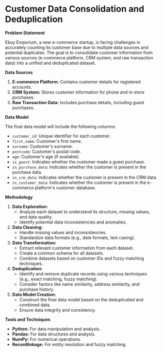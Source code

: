 # Customer Data Consolidation and Deduplication

**Problem Statement**

Ebuy Emporium, a new e-commerce startup, is facing challenges in accurately counting its customer base due to multiple data sources and potential duplicates. The goal is to consolidate customer information from various sources (e-commerce platform, CRM system, and raw transaction data) into a unified and deduplicated dataset.

**Data Sources**

1. **E-commerce Platform:** Contains customer details for registered accounts.
2. **CRM System:** Stores customer information for phone and in-store purchases.
3. **Raw Transaction Data:** Includes purchase details, including guest purchases.

**Data Model**

The final data model will include the following columns:

* `customer_id`: Unique identifier for each customer.
* `first_name`: Customer's first name.
* `surname`: Customer's surname.
* `postcode`: Customer's postal code.
* `age`: Customer's age (if available).
* `is_guest`: Indicates whether the customer made a guest purchase.
* `in_purchase_data`: Indicates whether the customer is present in the purchase data.
* `in_crm_data`: Indicates whether the customer is present in the CRM data.
* `in_customer_data`: Indicates whether the customer is present in the e-commerce platform's customer database.

**Methodology**

1. **Data Exploration:**
   * Analyze each dataset to understand its structure, missing values, and data quality.
   * Identify potential data inconsistencies and anomalies.
2. **Data Cleaning:**
   * Handle missing values and inconsistencies.
   * Standardize data formats (e.g., date formats, text casing).
3. **Data Transformation:**
   * Extract relevant customer information from each dataset.
   * Create a common schema for all datasets.
   * Combine datasets based on customer IDs and fuzzy matching techniques.
4. **Deduplication:**
   * Identify and remove duplicate records using various techniques (e.g., exact matching, fuzzy matching).
   * Consider factors like name similarity, address similarity, and purchase history.
5. **Data Model Creation:**
   * Construct the final data model based on the deduplicated and combined data.
   * Ensure data integrity and consistency.

**Tools and Techniques**

* **Python:** For data manipulation and analysis.
* **Pandas:** For data structures and analysis.
* **NumPy:** For numerical operations.
* **Recordlinkage:** For entity resolution and fuzzy matching.